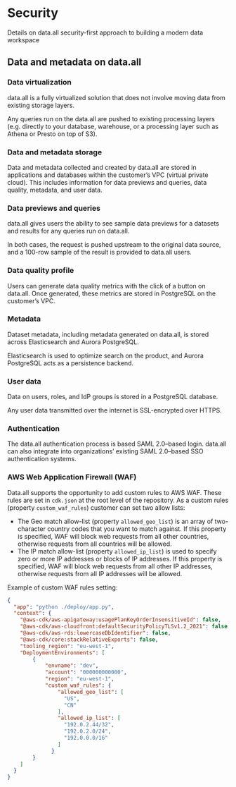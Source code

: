 # **Security**
Details on data.all security-first approach to building a modern data workspace
## **Data and metadata on data.all**
### **Data virtualization**
data.all is a fully virtualized solution that does not involve moving data from existing storage layers.

Any queries run on the data.all are pushed to existing processing layers (e.g. directly to your database,
warehouse, or a processing layer such as Athena or Presto on top of S3).

### **Data and metadata storage**
Data and metadata collected and created by data.all are stored in applications and databases within the
customer’s VPC (virtual private cloud).
This includes information for data previews and queries, data quality, metadata, and user data.

### **Data previews and queries**
data.all gives users the ability to see sample data previews for a datasets and results for any queries run on data.all.

In both cases, the request is pushed upstream to the original data source, and a 100-row sample of the result is
provided to data.all users.

### **Data quality profile**
Users can generate data quality metrics with the click of a button on data.all. Once generated, these metrics are
stored in PostgreSQL on the customer’s VPC.

### **Metadata**
Dataset metadata, including metadata generated on data.all, is stored across Elasticsearch and Aurora PostgreSQL.

Elasticsearch is used to optimize search on the product, and Aurora PostgreSQL acts as a persistence backend.

### **User data**
Data on users, roles, and IdP groups is stored in a PostgreSQL database.

Any user data transmitted over the internet is SSL-encrypted over HTTPS.

### **Authentication**
The data.all authentication process is based SAML 2.0–based login. data.all can also integrate into organizations’
existing SAML 2.0–based SSO authentication systems.

### **AWS Web Application Firewall (WAF)**
Data.all supports the opportunity to add custom rules to AWS WAF. These rules are set in `cdk.json` at the root level of the repository.
As a custom rules (property `custom_waf_rules`) customer can set two allow lists:
* The Geo match allow-list (property `allowed_geo_list`) is an array of two-character country codes that you want to match against. 
If this property is specified, WAF will block web requests from all other countries, otherwise requests from all countries will be allowed.
* The IP match allow-list (property `allowed_ip_list`) is used to specify zero or more IP addresses or blocks of IP addresses. 
If this property is specified, WAF will block web requests from all other IP addresses, otherwise requests from all IP addresses will be allowed.

Example of custom WAF rules setting:
```json
{
  "app": "python ./deploy/app.py",
  "context": {
    "@aws-cdk/aws-apigateway:usagePlanKeyOrderInsensitiveId": false,
    "@aws-cdk/aws-cloudfront:defaultSecurityPolicyTLSv1.2_2021": false,
    "@aws-cdk/aws-rds:lowercaseDbIdentifier": false,
    "@aws-cdk/core:stackRelativeExports": false,
    "tooling_region": "eu-west-1",
    "DeploymentEnvironments": [
        {
            "envname": "dev",
            "account": "000000000000",
            "region": "eu-west-1",
            "custom_waf_rules": {
                "allowed_geo_list": [
                  "US",
                  "CN"
                ],
                "allowed_ip_list": [
                  "192.0.2.44/32",
                  "192.0.2.0/24",
                  "192.0.0.0/16"
                ]
              }
        }
    ]
  }
}
```

